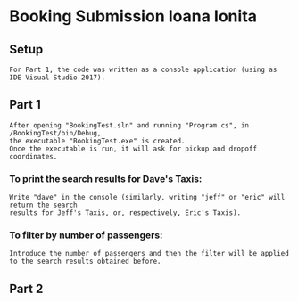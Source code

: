 # Booking Submission Ioana Ionita
## Setup
```
For Part 1, the code was written as a console application (using as IDE Visual Studio 2017).

```

## Part 1
```
After opening "BookingTest.sln" and running "Program.cs", in /BookingTest/bin/Debug, 
the executable "BookingTest.exe" is created.
Once the executable is run, it will ask for pickup and dropoff coordinates.

```
### To print the search results for Dave's Taxis:
```
Write "dave" in the console (similarly, writing "jeff" or "eric" will return the search 
results for Jeff's Taxis, or, respectively, Eric's Taxis).
```

### To filter by number of passengers:
```
Introduce the number of passengers and then the filter will be applied to the search results obtained before.
```

## Part 2
